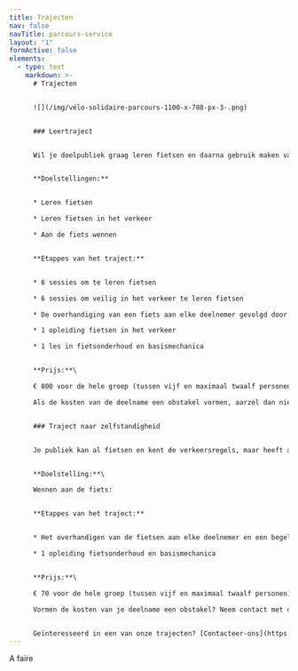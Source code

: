 ```yaml
---
title: Trajecten
nav: false
navTitle: parcours-service
layout: "1"
formActive: false
elements:
  - type: text
    markdown: >-
      # Trajecten


      ![](/img/vélo-solidaire-parcours-1100-x-788-px-3-.png)


      ### Leertraject


      Wil je doelpubliek graag leren fietsen en daarna gebruik maken van een ‘solidaire velo’? Met het leertraject krijg je een integrale aanpak.


      **Doelstellingen:**


      * Leren fietsen

      * Leren fietsen in het verkeer

      * Aan de fiets wennen


      **Etappes van het traject:**


      * 6 sessies om te leren fietsen

      * 6 sessies om veilig in het verkeer te leren fietsen

      * De overhandiging van een fiets aan elke deelnemer gevolgd door

      * 1 opleiding fietsen in het verkeer

      * 1 les in fietsonderhoud en basismechanica


      **Prijs:**\

      € 800 voor de hele groep (tussen vijf en maximaal twaalf personen)\

      Als de kosten van de deelname een obstakel vormen, aarzel dan niet om contact met ons op te nemen en dan zoeken we samen naar een oplossing.


      ### Traject naar zelfstandigheid


      Je publiek kan al fietsen en kent de verkeersregels, maar heeft alleen nog een fiets nodig om te beginnen? Dan is deze opleiding iets voor jou!


      **Doelstelling:**\

      Wennen aan de fiets:


      **Etappes van het traject:**


      * Het overhandigen van de fietsen aan elke deelnemer en een begeleide fietsrit in het verkeer

      * 1 opleiding fietsonderhoud en basismechanica


      **Prijs:**\

      € 70 voor de hele groep (tussen vijf en maximaal twaalf personen)\

      Vormen de kosten van je deelname een obstakel? Neem contact met ons op en samen zoeken we naar een oplossing.


      Geïnteresseerd in een van onze trajecten? [Contacteer-ons](https://www.velosolidaire.brussels/contact.nl)
---
```

 A faire
